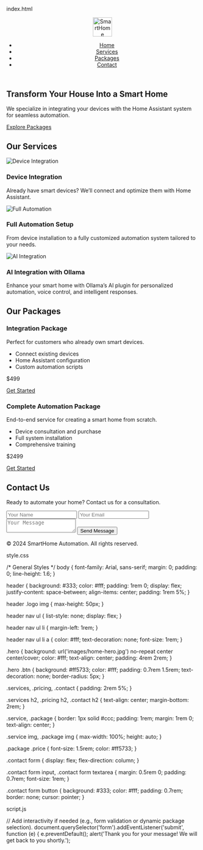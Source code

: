 

index.html

<!DOCTYPE html>
<html lang="en">
<head>
  <meta charset="UTF-8">
  <meta name="viewport" content="width=device-width, initial-scale=1.0">
  <title>SmartHome Automation</title>
  <link rel="stylesheet" href="style.css">
</head>
<body>
  <header>
    <div class="logo">
      <img src="images/logo.png" alt="SmartHome Automation Logo" style="height: 50px;">
    </div>
    <nav>
      <ul>
        <li><a href="#home">Home</a></li>
        <li><a href="#services">Services</a></li>
        <li><a href="#pricing">Packages</a></li>
        <li><a href="#contact">Contact</a></li>
      </ul>
    </nav>
  </header>

  <section id="home" class="hero">
    <h1>Transform Your House Into a Smart Home</h1>
    <p>We specialize in integrating your devices with the Home Assistant system for seamless automation.</p>
    <a href="#pricing" class="btn">Explore Packages</a>
  </section>

  <section id="services" class="services">
    <h2>Our Services</h2>
    <div class="service">
      <img src="images/integration.jpg" alt="Device Integration">
      <h3>Device Integration</h3>
      <p>Already have smart devices? We’ll connect and optimize them with Home Assistant.</p>
    </div>
    <div class="service">
      <img src="images/full-automation.jpg" alt="Full Automation">
      <h3>Full Automation Setup</h3>
      <p>From device installation to a fully customized automation system tailored to your needs.</p>
    </div>
    <div class="service">
      <img src="images/ai-integration.jpg" alt="AI Integration">
      <h3>AI Integration with Ollama</h3>
      <p>Enhance your smart home with Ollama’s AI plugin for personalized automation, voice control, and intelligent responses.</p>
    </div>
  </section>

  <section id="pricing" class="pricing">
    <h2>Our Packages</h2>
    <div class="package">
      <h3>Integration Package</h3>
      <p>Perfect for customers who already own smart devices.</p>
      <ul>
        <li>Connect existing devices</li>
        <li>Home Assistant configuration</li>
        <li>Custom automation scripts</li>
      </ul>
      <p class="price">$499</p>
      <a href="#contact" class="btn">Get Started</a>
    </div>
    <div class="package">
      <h3>Complete Automation Package</h3>
      <p>End-to-end service for creating a smart home from scratch.</p>
      <ul>
        <li>Device consultation and purchase</li>
        <li>Full system installation</li>
        <li>Comprehensive training</li>
      </ul>
      <p class="price">$2499</p>
      <a href="#contact" class="btn">Get Started</a>
    </div>
  </section>

  <section id="contact" class="contact">
    <h2>Contact Us</h2>
    <p>Ready to automate your home? Contact us for a consultation.</p>
    <form>
      <input type="text" name="name" placeholder="Your Name" required>
      <input type="email" name="email" placeholder="Your Email" required>
      <textarea name="message" placeholder="Your Message" required></textarea>
      <button type="submit">Send Message</button>
    </form>
  </section>

  <footer>
    <p>© 2024 SmartHome Automation. All rights reserved.</p>
  </footer>

  <script src="script.js"></script>
</body>
</html>

style.css

/* General Styles */
body {
  font-family: Arial, sans-serif;
  margin: 0;
  padding: 0;
  line-height: 1.6;
}

header {
  background: #333;
  color: #fff;
  padding: 1rem 0;
  display: flex;
  justify-content: space-between;
  align-items: center;
  padding: 1rem 5%;
}

header .logo img {
  max-height: 50px;
}

header nav ul {
  list-style: none;
  display: flex;
}

header nav ul li {
  margin-left: 1rem;
}

header nav ul li a {
  color: #fff;
  text-decoration: none;
  font-size: 1rem;
}

.hero {
  background: url('images/home-hero.jpg') no-repeat center center/cover;
  color: #fff;
  text-align: center;
  padding: 4rem 2rem;
}

.hero .btn {
  background: #ff5733;
  color: #fff;
  padding: 0.7rem 1.5rem;
  text-decoration: none;
  border-radius: 5px;
}

.services, .pricing, .contact {
  padding: 2rem 5%;
}

.services h2, .pricing h2, .contact h2 {
  text-align: center;
  margin-bottom: 2rem;
}

.service, .package {
  border: 1px solid #ccc;
  padding: 1rem;
  margin: 1rem 0;
  text-align: center;
}

.service img, .package img {
  max-width: 100%;
  height: auto;
}

.package .price {
  font-size: 1.5rem;
  color: #ff5733;
}

.contact form {
  display: flex;
  flex-direction: column;
}

.contact form input, .contact form textarea {
  margin: 0.5rem 0;
  padding: 0.7rem;
  font-size: 1rem;
}

.contact form button {
  background: #333;
  color: #fff;
  padding: 0.7rem;
  border: none;
  cursor: pointer;
}

script.js

// Add interactivity if needed (e.g., form validation or dynamic package selection).
document.querySelector('form').addEventListener('submit', function (e) {
  e.preventDefault();
  alert('Thank you for your message! We will get back to you shortly.');
